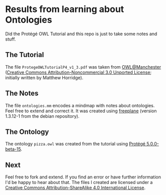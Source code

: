 # Results from learning about Ontologies

Did the Protégé OWL Tutorial and this repo is just to take some notes and stuff.

## The Tutorial
The file `ProtegeOWLTutorialP4_v1_3.pdf` was taken from [OWL@Manchester](http://owl.cs.manchester.ac.uk/publications/talks-and-tutorials/protg-owl-tutorial/) ([Creative Commons Attribution-Noncommercial 3.0 Unported License](http://creativecommons.org/licenses/by-nc/3.0/); initially written by Matthew Horridge).

## The Notes
The file `ontologies.mm` encodes a mindmap with notes about ontologies. Feel free to extend and correct it. It was created using [freeplane](http://freeplane.sourceforge.net/wiki/index.php/Main_Page) (version 1.3.12-1 from the debian repository).

## The Ontology
The ontology `pizza.owl` was created from the tutorial using [Protégé 5.0.0-beta-15](http://protege.stanford.edu/).

## Next
Feel free to fork and extend. If you find an error or have further information I'd be happy to hear about that. The files I created are licensed under a [Creative Commons Attribution-ShareAlike 4.0 International License](http://creativecommons.org/licenses/by-sa/4.0/).
